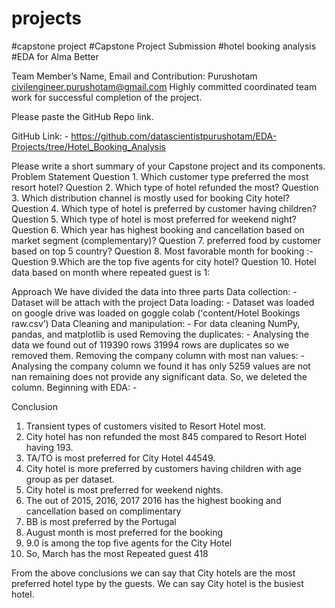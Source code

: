 # projects
#capstone project
#Capstone Project Submission
#hotel booking analysis
#EDA for Alma Better


Team Member’s Name, Email and Contribution:
Purushotam     civilengineer.purushotam@gmail.com
Highly committed coordinated team work for successful completion of the project.


Please paste the GitHub Repo link.

GitHub Link: - https://github.com/datascientistpurushotam/EDA-Projects/tree/Hotel_Booking_Analysis

Please write a short summary of your Capstone project and its components.
Problem Statement
Question 1. Which customer type preferred the most resort hotel?
Question 2. Which type of hotel refunded the most?
Question 3. Which distribution channel is mostly used for booking City hotel?
Question 4. Which type of hotel is preferred by customer having children?
Question 5. Which type of hotel is most preferred for weekend night?
Question 6. Which year has highest booking and cancellation based on market segment (complementary)?
Question 7. preferred food by customer based on top 5 country?
Question 8. Most favorable month for booking :-
Question 9.Which are the top five agents for city hotel?
Question 10. Hotel data based on month where repeated guest is 1:

Approach
We have divided the data into three parts 
Data collection: -  
Dataset will be attach with the project
Data loading: -
Dataset was loaded on google drive was loaded on goggle colab ('content/Hotel Bookings raw.csv’)
Data Cleaning and manipulation: - For data cleaning NumPy, pandas, and matplotlib is used
Removing the duplicates: - Analysing the data we found out of 119390 rows 31994 rows are duplicates so we removed them.
Removing the company column with most nan values: - Analysing the company column we found it has only 5259 values are not nan remaining does not provide any significant data. So, we deleted the column.
Beginning with EDA: - 

Conclusion
1.	Transient types of customers visited to Resort Hotel most.
2.	City hotel has non refunded the most 845 compared to Resort Hotel having 193.
3.	TA/TO is most preferred for City Hotel 44549.
4.	City hotel is more preferred by customers having children with age group as per dataset.
5.	City hotel is most preferred for weekend nights.
6.	The out of 2015, 2016, 2017 2016 has the highest booking and cancellation based on complimentary
7.	BB is most preferred by the Portugal
8.	August month is most preferred for the booking
9.	9.0 is among the top five agents for the City Hotel
10.	So, March has the most Repeated guest 418

From the above conclusions we can say that City hotels are the most preferred hotel type by the guests. We can say City hotel is the busiest hotel.
